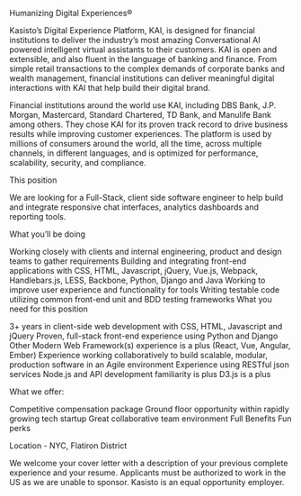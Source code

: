 Humanizing Digital Experiences®

Kasisto’s Digital Experience Platform, KAI, is designed for financial institutions to deliver the industry’s most amazing Conversational AI powered intelligent virtual assistants to their customers. KAI is open and extensible, and also fluent in the language of banking and finance. From simple retail transactions to the complex demands of corporate banks and wealth management, financial institutions can deliver meaningful digital interactions with KAI that help build their digital brand.

Financial institutions around the world use KAI, including DBS Bank, J.P. Morgan, Mastercard, Standard Chartered, TD Bank, and Manulife Bank among others. They chose KAI for its proven track record to drive business results while improving customer experiences. The platform is used by millions of consumers around the world, all the time, across multiple channels, in different languages, and is optimized for performance, scalability, security, and compliance.

This position

We are looking for a Full-Stack, client side software engineer to help build and integrate responsive chat interfaces, analytics dashboards and reporting tools.

What you’ll be doing

Working closely with clients and internal engineering, product and design teams to gather requirements Building and integrating front-end applications with CSS, HTML, Javascript, jQuery, Vue.js, Webpack, Handlebars.js, LESS, Backbone, Python, Django and Java Working to improve user experience and functionality for tools Writing testable code utilizing common front-end unit and BDD testing frameworks What you need for this position

3+ years in client-side web development with CSS, HTML, Javascript and jQuery Proven, full-stack front-end experience using Python and Django Other Modern Web Framework(s) experience is a plus (React, Vue, Angular, Ember) Experience working collaboratively to build scalable, modular, production software in an Agile environment Experience using RESTful json services Node.js and API development familiarity is plus D3.js is a plus

What we offer:

Competitive compensation package Ground floor opportunity within rapidly growing tech startup Great collaborative team environment Full Benefits Fun perks

Location - NYC, Flatiron District

We welcome your cover letter with a description of your previous complete experience and your resume. Applicants must be authorized to work in the US as we are unable to sponsor. Kasisto is an equal opportunity employer.
